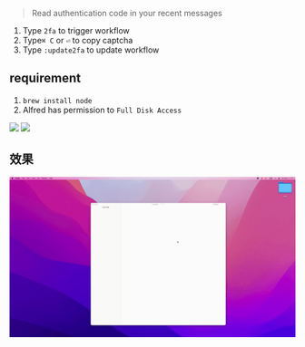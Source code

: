 > Read authentication code in your recent messages

1. Type `2fa` to trigger workflow
2. Type`⌘ C` or `⏎` to copy captcha
3. Type `:update2fa` to update workflow
## requirement

1. `brew install node`
2. Alfred has permission to `Full Disk Access`


![](https://img.shields.io/badge/version-v0.6-green?style=for-the-badge)
[![](https://img.shields.io/badge/download-click-blue?style=for-the-badge)](https://github.com/alanhg/alfred-workflows/raw/master/2fa-read-code/2FA-Read%20Code.alfredworkflow)



<!-- more -->

## 效果
![](./screenshot.gif)
